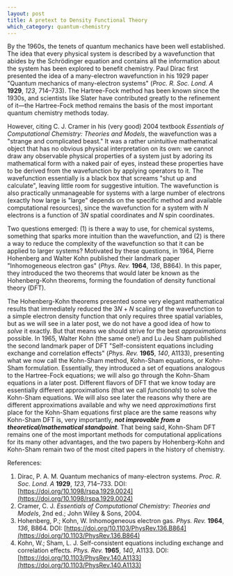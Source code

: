 ```yaml
---
layout: post
title: A pretext to Density Functional Theory
which_category: quantum-chemistry
---
```


By the 1960s, the tenets of quantum mechanics have been well established. The idea that every physical system is described by a wavefunction that abides by the Schrödinger equation and contains all the information about the system has been explored to benefit chemistry. Paul Dirac first presented the idea of a many-electron wavefunction in his 1929 paper "Quantum mechanics of many-electron systems" (*Proc. R. Soc. Lond. A* **1929**, *123*, 714–733). The Hartree-Fock method has been known since the 1930s, and scientists like Slater have contributed greatly to the refinement of it&mdash;the Hartree-Fock method remains the basis of the most important quantum chemistry methods today.

However, citing C. J. Cramer in his (very good) 2004 textbook *Essentials of Computational Chemistry: Theories and Models*, the wavefunction was a "strange and complicated beast." It was a rather unintuitive mathematical object that has no obvious physical interpretation on its own: we cannot draw any observable physical properties of a system just by adoring its mathematical form with a naked pair of eyes, instead these properties have to be derived from the wavefunction by applying operators to it. The wavefunction essentially is a black box that screams "shut up and calculate", leaving little room for suggestive intuition. The wavefunction is also practically unmanageable for systems with a large number of electrons (exactly how large is "large" depends on the specific method and available computational resources), since the wavefunction for a system with $N$ electrons is a function of $3N$ spatial coordinates and $N$ spin coordinates.

Two questions emerged: (1) is there a way to use, for chemical systems, something that sparks more intuition than the wavefunction, and (2) is there a way to reduce the complexity of the wavefunction so that it can be applied to larger systems? Motivated by these questions, in 1964, Pierre Hohenberg and Walter Kohn published their landmark paper "Inhomogeneous electron gas" (*Phys. Rev.* **1964**, *136*, B864). In this paper, they introduced the two theorems that would later be known as the Hohenberg-Kohn theorems, forming the foundation of density functional theory (DFT).

The Hohenberg-Kohn theorems presented some very elegant mathematical results that immediately reduced the $3N+N$ scaling of the wavefunction to a simple electron density function that only requires three spatial variables, but as we will see in a later post, we do not have a good idea of how to *solve* it exactly. But that means we should strive for the best *approximations* possible. In 1965, Walter Kohn (the same one!) and Lu Jeu Sham published the second landmark paper of DFT "Self-consistent equations including exchange and correlation effects" (*Phys. Rev.* **1965**, *140*, A1133), presenting what we now call the Kohn-Sham method, Kohn-Sham equations, or Kohn-Sham formulation. Essentially, they introduced a set of equations analogous to the Hartree-Fock equations; we will also go through the Kohn-Sham equations in a later post. Different flavors of DFT that we know today are essentially different approximations (that we call *functionals*) to solve the Kohn-Sham equations. We will also see later the reasons why there are different approximations available and why we need *approximations* first place for the Kohn-Sham equations first place are the same reasons why Kohn-Sham DFT is, very importantly, ***not improvable from a theoretical/mathematical standpoint***. That being said, Kohn-Sham DFT remains one of the most important methods for computational applications for its many other advantages, and the two papers by Hohenberg-Kohn and Kohn-Sham remain two of the most cited papers in the history of chemistry.

References:
1. Dirac, P. A. M. Quantum mechanics of many-electron systems. *Proc. R. Soc. Lond. A* **1929**, *123*, 714–733. DOI: [https://doi.org/10.1098/rspa.1929.0024](https://doi.org/10.1098/rspa.1929.0024)
2. Cramer, C. J. *Essentials of Computational Chemistry: Theories and Models*, 2nd ed.; John Wiley & Sons, 2004.
3. Hohenberg, P.; Kohn, W. Inhomogeneous electron gas. *Phys. Rev.* **1964**, *136*, B864. DOI: [https://doi.org/10.1103/PhysRev.136.B864](https://doi.org/10.1103/PhysRev.136.B864)
4. Kohn, W.; Sham, L. J. Self-consistent equations including exchange and correlation effects. *Phys. Rev.* **1965**, *140*, A1133. DOI: [https://doi.org/10.1103/PhysRev.140.A1133](https://doi.org/10.1103/PhysRev.140.A1133)